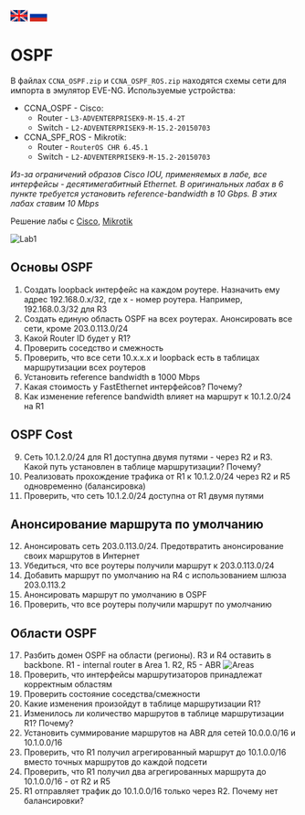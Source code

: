 [<img width=30 height=20 src="../../images/en.png">](README.en.md)  [<img width=30 height=20 src="../../images/ru.png">](README.md)
# OSPF
В файлах `CCNA_OSPF.zip` и `CCNA_OSPF_ROS.zip` находятся схемы сети для импорта в эмулятор EVE-NG.
Используемые устройства:
- CCNA_OSPF - Cisco:
  - Router - `L3-ADVENTERPRISEK9-M-15.4-2T`
  - Switch - `L2-ADVENTERPRISEK9-M-15.2-20150703`
- CCNA_SPF_ROS - Mikrotik:
  - Router - `RouterOS CHR 6.45.1`
  - Switch - `L2-ADVENTERPRISEK9-M-15.2-20150703`


*Из-за ограничений образов Cisco IOU, применяемых в лабе, все интерфейсы - десятимегабитный Ethernet. В оригинальных лабах в 6 пункте требуется установить reference-bandwidth в 10 Gbps. В этих лабах ставим 10 Mbps*

Решение лабы с [Cisco](Cisco.Answer_key.ru.md), [Mikrotik](Mikrotik.Answer_key.ru.md)

![Lab1](https://github.com/devi1/Labs/blob/master/CCNA/OSPF/lab1.png) 
## Основы OSPF
1. Создать loopback интерфейс на каждом роутере. Назначить ему адрес 192.168.0.x/32, где x - номер роутера. Например, 192.168.0.3/32 для R3
2. Создать единую область OSPF на всех роутерах. Анонсировать все сети, кроме 203.0.113.0/24
3. Какой Router ID будет у R1?
4. Проверить соседство и смежность
5. Проверить, что все сети 10.x.x.x и loopback есть в таблицах маршрутизации всех роутеров
6. Установить reference bandwidth в 1000 Mbps
7. Какая стоимость у FastEthernet интерфейсов? Почему?
8. Как изменение reference bandwidth влияет на маршрут к 10.1.2.0/24 на R1

## OSPF Cost
9. Сеть 10.1.2.0/24 для R1 доступна двумя путями - через R2 и R3. Какой путь установлен в таблице маршрутизации? Почему?
10. Реализовать прохождение трафика от R1 к 10.1.2.0/24 через R2 и R5 одновременно (балансировка)
11. Проверить, что сеть 10.1.2.0/24 доступна от R1 двумя путями

## Анонсирование маршрута по умолчанию
12. Анонсировать сеть 203.0.113.0/24. Предотвратить анонсирование своих маршрутов в Интернет
13. Убедиться, что все роутеры получили маршрут к 203.0.113.0/24
14. Добавить маршрут по умолчанию на R4 с использованием шлюза 203.0.113.2
15. Анонсировать маршрут по умолчанию в OSPF
16. Проверить, что все роутеры получили маршрут по умолчанию

## Области OSPF
17. Разбить домен OSPF на области (регионы). R3 и R4 оставить в backbone. R1 - internal router в Area 1. R2, R5 - ABR ![Areas](https://github.com/devi1/Labs/blob/master/CCNA/OSPF/areas.png) 
18. Проверить, что интерфейсы маршрутизаторов принадлежат корректным областям
19. Проверить состояние соседства/смежности
20. Какие изменения произойдут в таблице маршрутизации R1?
21. Изменилось ли количество маршрутов в таблице маршрутизации R1? Почему?
22. Установить суммирование маршрутов на ABR для сетей 10.0.0.0/16 и 10.1.0.0/16
23. Проверить, что R1 получил агрегированный маршрут до 10.1.0.0/16 вместо точных маршрутов до каждой подсети
24. Проверить, что R1 получил два агрегированных маршрута до 10.1.0.0/16 - от R2 и R5
25. R1 отправляет трафик до 10.1.0.0/16 только через R2. Почему нет балансировки?